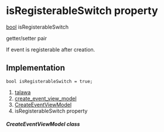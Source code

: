 
<div>

# isRegisterableSwitch property

</div>


[bool](https://api.flutter.dev/flutter/dart-core/bool-class.html)
isRegisterableSwitch


getter/setter pair




If event is registerable after creation.



## Implementation

``` language-dart
bool isRegisterableSwitch = true;
```







1.  [talawa](../../index.html)
2.  [create_event_view_model](../../view_model_after_auth_view_models_event_view_models_create_event_view_model/)
3.  [CreateEventViewModel](../../view_model_after_auth_view_models_event_view_models_create_event_view_model/CreateEventViewModel-class.html)
4.  isRegisterableSwitch property

##### CreateEventViewModel class







